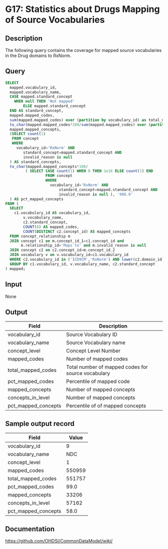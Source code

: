# G17: Statistics about Drugs Mapping of Source Vocabularies

## Description
The following query contains the coverage for mapped source vocabularies in the Drug domains to RxNorm.

## Query
```sql
SELECT
  mapped.vocabulary_id,
  mapped.vocabulary_name,
  CASE mapped.standard_concept
    WHEN null THEN 'Not mapped'
        ELSE mapped.standard_concept
  END AS standard_concept,
  mapped.mapped_codes,
  sum(mapped.mapped_codes) over (partition by vocabulary_id) as total_mapped_codes,
  to_char(mapped.mapped_codes*100/sum(mapped.mapped_codes) over (partition by vocabulary_id), '990.9') AS pct_mapped_codes,
  mapped.mapped_concepts,
  (SELECT count(1)
   FROM concept
   WHERE
     vocabulary_id='RxNorm' AND
        standard_concept=mapped.standard_concept AND
        invalid_reason is null
  ) AS standard_concepts,
  to_char(mapped.mapped_concepts*100/
         ( SELECT CASE count(1) WHEN 0 THEN 1e16 ELSE count(1) END
                  FROM concept
                  WHERE
                    vocabulary_id='RxNorm' AND
                        standard_concept=mapped.standard_concept AND
                        invalid_reason is null ), '990.9'
  ) AS pct_mapped_concepts
FROM (
  SELECT
    c1.vocabulary_id AS vocabulary_id,
        v.vocabulary_name,
        c2.standard_concept,
        COUNT(8) AS mapped_codes,
        COUNT(DISTINCT c2.concept_id) AS mapped_concepts
  FROM concept_relationship m
  JOIN concept c1 on m.concept_id_1=c1.concept_id and
       m.relationship_id='Maps to' and m.invalid_reason is null
  JOIN concept c2 on c2.concept_id=m.concept_id_2
  JOIN vocabulary v on v.vocabulary_id=c1.vocabulary_id
  WHERE c2.vocabulary_id in ('ICD9CM','RxNorm') AND lower(c2.domain_id)='drug'
  GROUP BY c1.vocabulary_id, v.vocabulary_name, c2.standard_concept
) mapped;
```

## Input

None

## Output

| Field |  Description |
| --- | --- |
|  vocabulary_id |  Source Vocabulary ID |
|  vocabulary_name |  Source Vocabulary name |
|  concept_level |  Concept Level Number |
|  mapped_codes |  Number of mapped codes |
|  total_mapped_codes |  Total number of mapped codes for source vocabulary |
|  pct_mapped_codes |  Percentile of mapped code  |
|  mapped_concepts |  Number of mapped concepts  |
|  concepts_in_level |  Number of mapped concepts  |
|  pct_mapped_concepts |  Percentile of of mapped concepts |

## Sample output record

| Field |  Value |
| --- | --- |
|  vocabulary_id |  9 |
|  vocabulary_name |  NDC |
|  concept_level |  1 |
|  mapped_codes |  550959 |
|  total_mapped_codes |  551757 |
|  pct_mapped_codes |  99.0 |
|  mapped_concepts |  33206 |
|  concepts_in_level |  57162 |
|  pct_mapped_concepts |  58.0 |





## Documentation
https://github.com/OHDSI/CommonDataModel/wiki/
